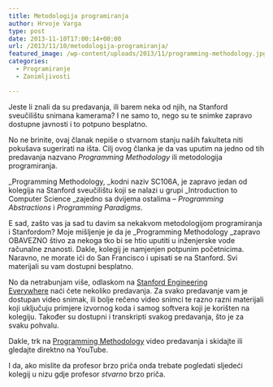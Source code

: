 ```yaml
---
title: Metodologija programiranja
author: Hrvoje Varga
type: post
date: 2013-11-10T17:00:14+00:00
url: /2013/11/10/metodologija-programiranja/
featured_image: /wp-content/uploads/2013/11/programming-methodology.jpg
categories:
  - Programiranje
  - Zanimljivosti

---
```

Jeste li znali da su predavanja, ili barem neka od njih, na Stanford sveučilištu snimana kamerama? I ne samo to, nego su te snimke zapravo dostupne javnosti i to potpuno besplatno.

No ne brinite, ovaj članak nepiše o stvarnom stanju naših fakulteta niti pokušava sugerirati na išta. Cilj ovog članka je da vas uputim na jedno od tih predavanja nazvano _Programming Methodology_ ili metodologija programiranja.<!--more-->

_Programming Methodology, _kodni naziv SC106A, je zapravo jedan od kolegija na Stanford sveučilištu koji se nalazi u grupi _Introduction to Computer Science _zajedno sa dvijema ostalima &#8211; _Programming Abstractions_ i _Programming Paradigms_.

E sad, zašto vas ja sad tu davim sa nekakvom metodologijom programiranja i Stanfordom? Moje mišljenje je da je _Programming Methodology _zapravo OBAVEZNO štivo za nekoga tko bi se htio uputiti u inženjerske vode računalne znanosti. Dakle, kolegij je namjenjen potpunim početnicima. Naravno, ne morate ići do San Francisco i upisati se na Stanford. Svi materijali su vam dostupni besplatno.

No da netrabunjam više, odlaskom na <a title="Stanford Engineering Everywhere" href="http://see.stanford.edu/" target="_blank">Stanford Engineering Everywhere</a> naći ćete nekoliko predavanja. Za svako predavanje vam je dostupan video snimak, ili bolje rečeno video snimci te razno razni materijali koji uključuju primjere izvornog koda i samog softvera koji je korišten na kolegiju. Također su dostupni i transkripti svakog predavanja, što je za svaku pohvalu.

Dakle, trk na <a title="Programming Methodology" href="http://see.stanford.edu/see/lecturelist.aspx?coll=824a47e1-135f-4508-a5aa-866adcae1111" target="_blank">Programming Methodology</a> video predavanja i skidajte ili gledajte direktno na YouTube.

I da, ako mislite da profesor brzo priča onda trebate pogledati sljedeći kolegij u nizu gdje profesor _stvarno_ brzo priča.